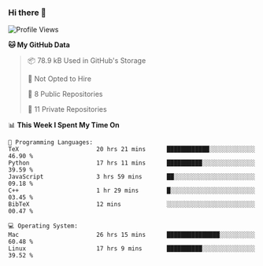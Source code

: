 ### Hi there 👋

<!--
**huayuan4396/huayuan4396** is a ✨ _special_ ✨ repository because its `README.md` (this file) appears on your GitHub profile.

Here are some ideas to get you started:

- 🔭 I’m currently working on ...
- 🌱 I’m currently learning ...
- 👯 I’m looking to collaborate on ...
- 🤔 I’m looking for help with ...
- 💬 Ask me about ...
- 📫 How to reach me: ...
- 😄 Pronouns: ...
- ⚡ Fun fact: ...
-->

<!--START_SECTION:waka-->
![Profile Views](http://img.shields.io/badge/Profile%20Views-0-blue)

**🐱 My GitHub Data** 

> 📦 78.9 kB Used in GitHub's Storage 
 > 
> 🚫 Not Opted to Hire
 > 
> 📜 8 Public Repositories 
 > 
> 🔑 11 Private Repositories 
 > 
📊 **This Week I Spent My Time On** 

```text
💬 Programming Languages: 
TeX                      20 hrs 21 mins      ████████████░░░░░░░░░░░░░   46.90 % 
Python                   17 hrs 11 mins      ██████████░░░░░░░░░░░░░░░   39.59 % 
JavaScript               3 hrs 59 mins       ██░░░░░░░░░░░░░░░░░░░░░░░   09.18 % 
C++                      1 hr 29 mins        █░░░░░░░░░░░░░░░░░░░░░░░░   03.45 % 
BibTeX                   12 mins             ░░░░░░░░░░░░░░░░░░░░░░░░░   00.47 % 

💻 Operating System: 
Mac                      26 hrs 15 mins      ███████████████░░░░░░░░░░   60.48 % 
Linux                    17 hrs 9 mins       ██████████░░░░░░░░░░░░░░░   39.52 % 
```


<!--END_SECTION:waka-->
